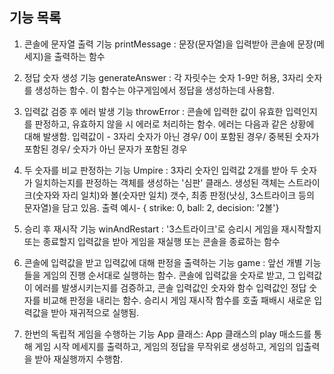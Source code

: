 ## 기능 목록

1. 콘솔에 문자열 출력 기능 printMessage :
   문장(문자열)을 입력받아 콘솔에 문장(메세지)을 출력하는 함수

2. 정답 숫자 생성 기능 generateAnswer :
   각 자릿수는 숫자 1-9만 허용, 3자리 숫자를 생성하는 함수. 이 함수는 야구게임에서 정답을 생성하는데 사용함.

3. 입력값 검증 후 에러 발생 기능 throwError :
   콘솔에 입력한 값이 유효한 입력인지를 판정하고, 유효하지 않을 시 에러로 처리하는 함수. 에러는 다음과 같은 상황에 대해 발생함. 입력값이 - 3자리 숫자가 아닌 경우/ 0이 포함된 경우/ 중복된 숫자가 포함된 경우/ 숫자가 아닌 문자가 포함된 경우

4. 두 숫자를 비교 판정하는 기능 Umpire :
   3자리 숫자인 입력값 2개를 받아 두 숫자가 일치하는지를 판정하는 객체를 생성하는 '심판' 클래스. 생성된 객체는 스트라이크(숫자와 자리 일치)와 볼(숫자만 일치) 갯수, 최종 판정(낫싱, 3스트라이크 등의 문자열)을 담고 있음. 출력 예시- { strike: 0, ball: 2, decision: '2볼'}

5. 승리 후 재시작 기능 winAndRestart :
   '3스트라이크'로 승리시 게임을 재시작할지 또는 종료할지 입력값을 받아 게임을 재실행 또는 콘솔을 종료하는 함수

6. 콘솔에 입력값을 받고 입력값에 대해 판정을 출력하는 기능 game :
   앞선 개별 기능들을 게임의 진행 순서대로 실행하는 함수. 콘솔에 입력값을 숫자로 받고, 그 입력값이 에러를 발생시키는지를 검증하고, 콘솔 입력값인 숫자와 함수 입력값인 정답 숫자를 비교해 판정을 내리는 함수. 승리시 게임 재시작 함수를 호출 패배시 새로운 입력값을 받아 재귀적으로 실행됨.

7. 한번의 독립적 게임을 수행하는 기능 App 클래스:
   App 클래스의 play 매소드를 통해 게임 시작 메세지를 출력하고, 게임의 정답을 무작위로 생성하고, 게임의 입출력을 받아 재실행까지 수행함.
